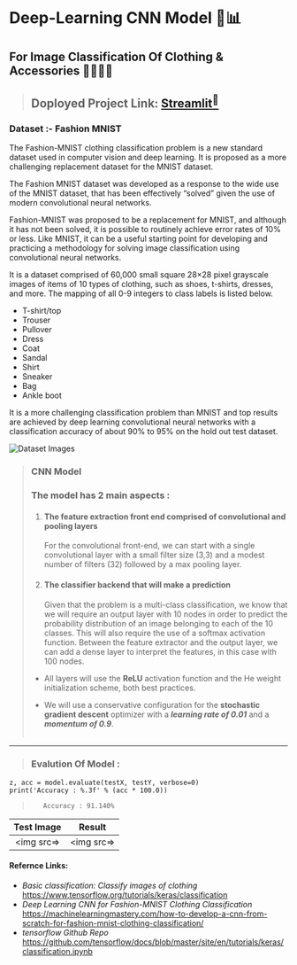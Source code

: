 # Deep-Learning CNN Model 🤖📊
## For Image Classification Of Clothing & Accessories 👕👖👟👜

> ## Doployed Project Link: [Streamlit<sup>🔗</sup>](https://image-classification-deep-learning-project-uci44sbugdzmpx5zgoz.streamlit.app/)

### Dataset \:- Fashion MNIST
The Fashion-MNIST clothing classification problem is a new standard dataset used in computer vision and deep learning. It is proposed as a more challenging replacement dataset for the MNIST dataset.

The Fashion MNIST dataset was developed as a response to the wide use of the MNIST dataset, that has been effectively “solved” given the use of modern convolutional neural networks.

Fashion-MNIST was proposed to be a replacement for MNIST, and although it has not been solved, it is possible to routinely achieve error rates of 10% or less. Like MNIST, it can be a useful starting point for developing and practicing a methodology for solving image classification using convolutional neural networks.

It is a dataset comprised of 60,000 small square 28×28 pixel grayscale images of items of 10 types of clothing, such as shoes, t-shirts, dresses, and more. The mapping of all 0-9 integers to class labels is listed below.

- T-shirt/top
- Trouser
- Pullover
- Dress
- Coat
- Sandal
- Shirt
- Sneaker
- Bag
- Ankle boot

It is a more challenging classification problem than MNIST and top results are achieved by deep learning convolutional neural networks with a classification accuracy of about 90% to 95% on the hold out test dataset.

![Dataset Images](https://camo.githubusercontent.com/b81b12294aa4a22806429872eafbc0398d09e9e07adf85ade70d68f57efad46b/68747470733a2f2f74656e736f72666c6f772e6f72672f696d616765732f66617368696f6e2d6d6e6973742d7370726974652e706e67)


> ### CNN Model
> ### The model has 2 main aspects : 
> 1. #### The feature extraction front end comprised of convolutional and pooling layers
>       For the convolutional front-end, we can start with a single convolutional layer with a small filter size (3,3) and a modest number of filters (32) followed by a max pooling layer.
> 
> 2. #### The classifier backend that will make a prediction
>       Given that the problem is a multi-class classification, we know that we will require an output layer with 10 nodes in order to predict the probability distribution of an image belonging to each of the 10 classes. This will also require the use of a softmax activation function. Between the feature extractor and the output layer, we can add a dense layer to interpret the features, in this case with 100 nodes.
>
> - All layers will use the **ReLU** activation function and the He weight initialization scheme, both best practices.
>
> - We will use a conservative configuration for the **stochastic gradient descent** optimizer with a **_learning rate of 0.01_** and a **_momentum of 0.9_**. <br><br>
---
> ### Evalution Of Model :
```
z, acc = model.evaluate(testX, testY, verbose=0)
print('Accuracy : %.3f' % (acc * 100.0))
```
>        Accuracy : 91.140%

| Test Image | Result |
|:----------:|:------:|
| <img src=> | <img src=> |

#### Refernce Links:
- *Basic classification: Classify images of clothing* <https://www.tensorflow.org/tutorials/keras/classification>
- *Deep Learning CNN for Fashion-MNIST Clothing Classification* <https://machinelearningmastery.com/how-to-develop-a-cnn-from-scratch-for-fashion-mnist-clothing-classification/>
- *tensorflow Github Repo* <https://github.com/tensorflow/docs/blob/master/site/en/tutorials/keras/classification.ipynb>
